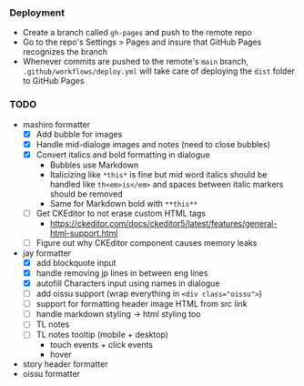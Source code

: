 ### Deployment

- Create a branch called `gh-pages` and push to the remote repo
- Go to the repo's Settings > Pages and insure that GitHub Pages recognizes the branch
- Whenever commits are pushed to the remote's `main` branch, `.github/workflows/deploy.yml` will take care of deploying the `dist` folder to GitHub Pages

### TODO

- mashiro formatter
  - [x] Add bubble for images
  - [x] Handle mid-dialoge images and notes (need to close bubbles)
  - [x] Convert italics and bold formatting in dialogue
    - Bubbles use Markdown
    - Italicizing like `*this*` is fine but mid word italics should be handled like `th<em>is</em>` and spaces between italic markers should be removed
    - Same for Markdown bold with `**this**`
  - [ ] Get CKEditor to not erase custom HTML tags
    - https://ckeditor.com/docs/ckeditor5/latest/features/general-html-support.html
  - [ ] Figure out why CKEditor component causes memory leaks
- jay formatter
  - [x] add blockquote input
  - [x] handle removing jp lines in between eng lines
  - [x] autofill Characters input using names in dialogue
  - [ ] add oissu support (wrap everything in `<div class="oissu">`)
  - [ ] support for formatting header image HTML from src link
  - [ ] handle markdown styling -> html styling too
  - [ ] TL notes
  - [ ] TL notes tooltip (mobile + desktop)
    - touch events + click events
    - hover
- story header formatter
- oissu formatter

